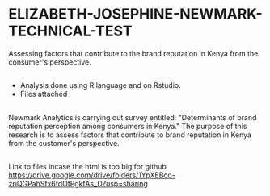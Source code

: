 # ELIZABETH-JOSEPHINE-NEWMARK-TECHNICAL-TEST
Assessing factors that contribute to the brand reputation in Kenya from the consumer's perspective.
##
- Analysis done using R language and on Rstudio.
- Files attached

##
Newmark Analytics is carrying out survey entitled: "Determinants of brand reputation perception among consumers in Kenya." The purpose of this research is to assess factors that contribute to brand reputation in Kenya from the customer's perspective.

##
Link to files incase the html is too big for github
https://drive.google.com/drive/folders/1YpXEBco-zriQGPahSfx6fdOtPgkfAs_D?usp=sharing
